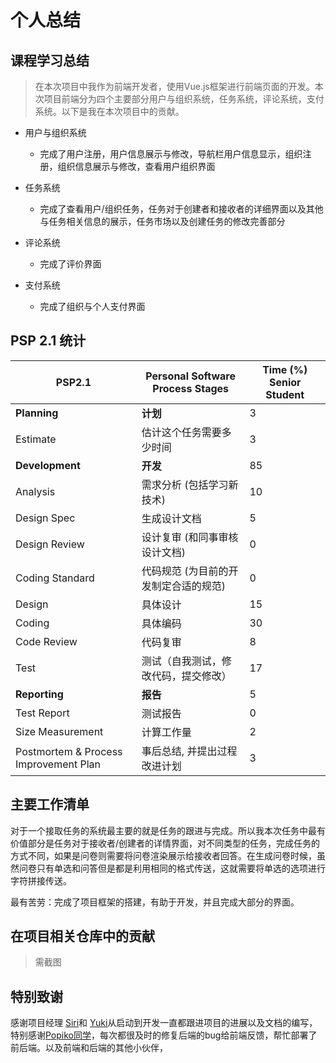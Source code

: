 # 个人总结

## 课程学习总结
> 在本次项目中我作为前端开发者，使用Vue.js框架进行前端页面的开发。本次项目前端分为四个主要部分用户与组织系统，任务系统，评论系统，支付系统。以下是我在本次项目中的贡献。
   
- 用户与组织系统
    - 完成了用户注册，用户信息展示与修改，导航栏用户信息显示，组织注册，组织信息展示与修改，查看用户组织界面

- 任务系统
    - 完成了查看用户/组织任务，任务对于创建者和接收者的详细界面以及其他与任务相关信息的展示，任务市场以及创建任务的修改完善部分
- 评论系统
    - 完成了评价界面
- 支付系统
    - 完成了组织与个人支付界面


## PSP 2.1 统计
PSP2.1       | Personal Software Process Stages| Time (%) Senior Student |
------------ | ------------------------------- | ----------------------- |
**Planning** | **计划** | 3 |
Estimate  | 估计这个任务需要多少时间 | 3 |
**Development**  | **开发** |  85 |
Analysis   | 需求分析 (包括学习新技术) | 10 |
Design Spec| 生成设计文档 | 5 |
Design Review| 设计复审 (和同事审核设计文档)| 0 |
Coding Standard| 代码规范 (为目前的开发制定合适的规范)| 0 |
Design|具体设计| 15 |
Coding|具体编码| 30 |
Code Review| 代码复审| 8 |
Test|测试（自我测试，修改代码，提交修改）| 17 |
**Reporting** | **报告** | 5 |
Test Report | 测试报告 | 0 |
Size Measurement | 计算工作量 | 2 |
Postmortem & Process Improvement Plan| 事后总结, 并提出过程改进计划 | 3 |

## 主要工作清单
对于一个接取任务的系统最主要的就是任务的跟进与完成。所以我本次任务中最有价值部分是任务对于接收者/创建者的详情界面，对不同类型的任务，完成任务的方式不同，如果是问卷则需要将问卷渲染展示给接收者回答。在生成问卷时候，虽然问卷只有单选和问答但是都是利用相同的格式传送，这就需要将单选的选项进行字符拼接传送。

最有苦劳：完成了项目框架的搭建，有助于开发，并且完成大部分的界面。


## 在项目相关仓库中的贡献
> 需截图


## 特别致谢
感谢项目经理 [Siri](https://github.com/Siriussee)和  [Yuki](https://github.com/WuYuQi0301)从启动到开发一直都跟进项目的进展以及文档的编写，特别感谢[Popiko同学](https://github.com/Popiko)，每次都很及时的修复后端的bug给前端反馈，帮忙部署了前后端。以及前端和后端的其他小伙伴，